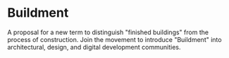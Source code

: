 # Buildment
A proposal for a new term to distinguish "finished buildings" from the process of construction. Join the movement to introduce "Buildment" into architectural, design, and digital development communities.

